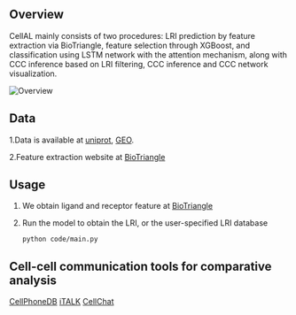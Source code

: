 ## Overview

CellAL mainly consists of two procedures: LRI prediction by feature extraction via BioTriangle, feature selection through XGBoost, and classification using LSTM network with the attention mechanism, along with CCC inference based on LRI filtering, CCC inference and CCC network visualization.

![Overview](C:\Users\14177\Desktop\Overview.png)

## Data

1.Data is available at [uniprot](https://www.uniprot.org/), [GEO](https://www.ncbi.nlm.nih.gov/geo/).

2.Feature extraction website at [BioTriangle](http://biotriangle.scbdd.com/)

## Usage



1. We obtain ligand and receptor feature at [BioTriangle](http://biotriangle.scbdd.com/)

2. Run the model to obtain the LRI, or the user-specified LRI database

   ```
   python code/main.py
   ```

## Cell-cell communication tools for comparative analysis



[CellPhoneDB](https://github.com/Teichlab/cellphonedb)  [iTALK](https://github.com/Coolgenome/iTALK)   [CellChat](https://github.com/sqjin/CellChat) 